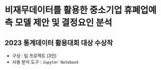 # **비재무데이터를 활용한 중소기업 휴폐업예측 모델 제안 및 결정요인 분석**
## 2023 통계데이터 활용대회 대상 수상작

- 구성 : 팀 프로젝트 (3인)
- 사용 분석 도구 : `Jupyter Notebook`

